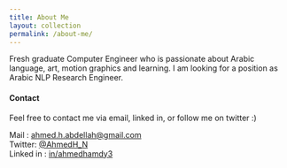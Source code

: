 ```yaml
---
title: About Me
layout: collection
permalink: /about-me/
---
```


Fresh graduate Computer Engineer who is passionate about Arabic language, art, motion graphics and learning. I am looking for a position as Arabic NLP Research Engineer.

#### Contact
Feel free to contact me via email, linked in, or follow me on twitter :)

Mail : [ahmed.h.abdellah@gmail.com][mail] <br>
Twitter: [@AhmedH_N][twit] <br>
Linked in : [in/ahmedhamdy3][linked]


[mail]: mailto:ahmed.h.abdellah@gmail.com
[twit]: https://twitter.com/AhmedH_N
[linked]: https://www.linkedin.com/in/ahmedhamdy3/
